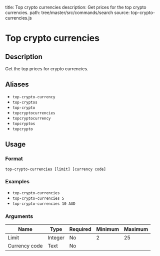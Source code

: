 title: Top crypto currencies
description: Get prices for the top crypto currencies.
path: tree/master/src/commands/search
source: top-crypto-currencies.js

# Top crypto currencies

## Description

Get the top prices for crypto currencies.

## Aliases

* `top-crypto-currency`
* `top-cryptos`
* `top-crypto`
* `topcryptocurrencies`
* `topcryptocurrency`
* `topcryptos`
* `topcrypto`

## Usage

### Format

`top-crypto-currencies [limit] [currency code]`

### Examples

* `top-crypto-currencies`
* `top-crypto-currencies 5`
* `top-crypto-currencies 10 AUD`

### Arguments

| Name          | Type    | Required | Minimum | Maximum |
|---------------|---------|----------|---------|---------|
| Limit         | Integer | No       | 2       | 25      |
| Currency code | Text    | No       |         |         |
